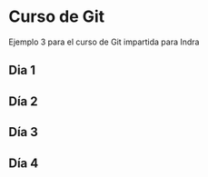 # Curso de Git

Ejemplo 3 para el curso de Git impartida para Indra

## Dia 1

## Día 2

## Día 3

## Día 4
